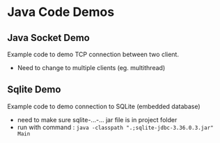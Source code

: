 # Java Code Demos

## Java Socket Demo
Example code to demo TCP connection between two client.
- Need to change to multiple clients (eg. multithread)

## Sqlite Demo
Example code to demo connection to SQLite (embedded database)
- need to make sure sqlite-...-... jar file is in project folder
- run with command : ```java -classpath ".;sqlite-jdbc-3.36.0.3.jar" Main```